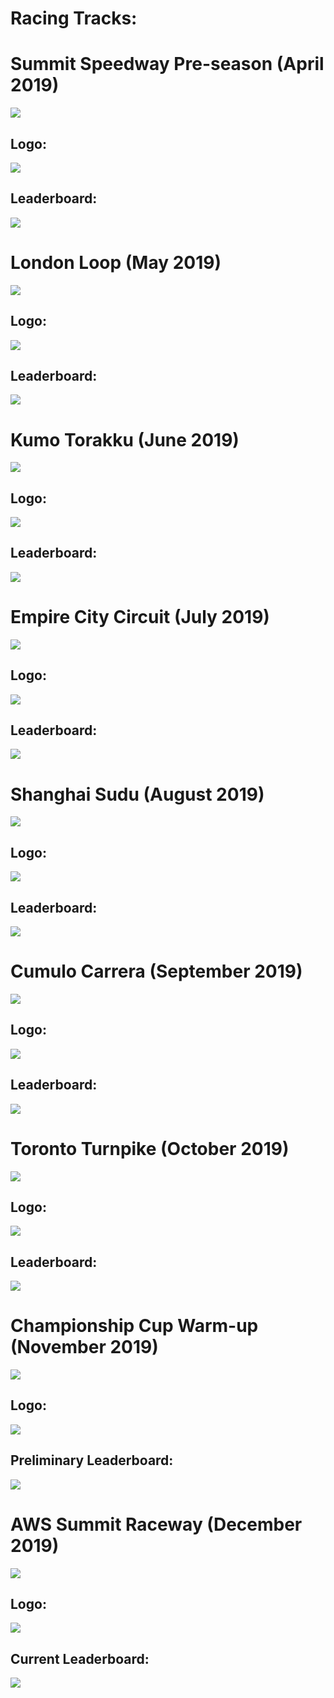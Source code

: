 # Racing Tracks:  
   

# Summit Speedway Pre-season (April 2019)
![](imgs/race-01.svg)
## Logo:
![](imgs/logo-01.PNG)
## Leaderboard:
![](imgs/names-01.PNG)  
   

# London Loop (May 2019)
![](imgs/race-02.svg)
## Logo:
![](imgs/logo-02.PNG)
## Leaderboard:
![](imgs/names-02.PNG)  
   

# Kumo Torakku (June 2019)
![](imgs/race-03.svg)
## Logo:
![](imgs/logo-03.PNG)
## Leaderboard:
![](imgs/names-03.PNG)  
   

# Empire City Circuit (July 2019)
![](imgs/race-04.svg)
## Logo:
![](imgs/logo-04.PNG)
## Leaderboard:
![](imgs/names-04.PNG)  
   

# Shanghai Sudu (August 2019)
![](imgs/race-05.svg)
## Logo:
![](imgs/logo-05.PNG)
## Leaderboard:
![](imgs/names-05.PNG)  
   

# Cumulo Carrera (September 2019)
![](imgs/race-06.svg)
## Logo:
![](imgs/logo-06.PNG)
## Leaderboard:
![](imgs/names-06.PNG)  
   

# Toronto Turnpike (October 2019)
![](imgs/race-07.svg)
## Logo:
![](imgs/logo-07.PNG)
## Leaderboard:
![](imgs/names-07.PNG)  
   

# Championship Cup Warm-up (November 2019)
![](imgs/race-08.svg)
## Logo:
![](imgs/logo-08.PNG)
## Preliminary Leaderboard:
![](imgs/names-08.PNG)  
   

# AWS Summit Raceway (December 2019)
![](imgs/race-09.svg)
## Logo:
![](imgs/logo-09.PNG)
## Current Leaderboard:
![](imgs/names-09.PNG)  
   
